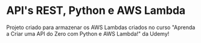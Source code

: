 # API's REST, Python e AWS Lambda

Projeto criado para armazenar os AWS Lambdas criados no curso "Aprenda a Criar uma API do Zero com Python e AWS Lambda!" da Udemy!


